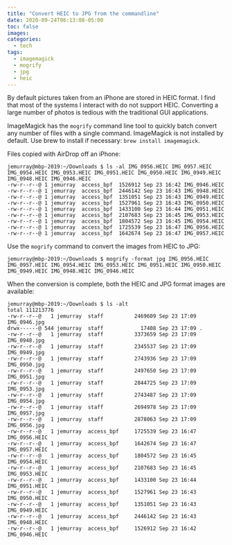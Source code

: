 ```yaml
---
title: "Convert HEIC to JPG from the commandline"
date: 2020-09-24T06:13:08-05:00
toc: false
images:
categories:
  - tech
tags: 
  - imagemagick
  - mogrify
  - jpg
  - heic
---
```


By default pictures taken from an iPhone are stored in HEIC format.  I find that most of the systems I interact with do not support HEIC.  Converting a large number of photos is tedious with the traditional GUI applications.

ImageMagick has the `mogrify` command line tool to quickly batch convert any number of files with a single command.  ImageMagick is not installed by default.  Use brew to install if necessary: `brew install imagemagick`.


Files copied with AirDrop off an iPhone:

```
jemurray@mbp-2019:~/Downloads $ ls -al IMG_0956.HEIC IMG_0957.HEIC IMG_0954.HEIC IMG_0953.HEIC IMG_0951.HEIC IMG_0950.HEIC IMG_0949.HEIC IMG_0948.HEIC IMG_0946.HEIC
-rw-r--r--@ 1 jemurray  access_bpf  1526912 Sep 23 16:42 IMG_0946.HEIC
-rw-r--r--@ 1 jemurray  access_bpf  2446142 Sep 23 16:43 IMG_0948.HEIC
-rw-r--r--@ 1 jemurray  access_bpf  1351051 Sep 23 16:43 IMG_0949.HEIC
-rw-r--r--@ 1 jemurray  access_bpf  1527961 Sep 23 16:43 IMG_0950.HEIC
-rw-r--r--@ 1 jemurray  access_bpf  1433100 Sep 23 16:44 IMG_0951.HEIC
-rw-r--r--@ 1 jemurray  access_bpf  2107683 Sep 23 16:45 IMG_0953.HEIC
-rw-r--r--@ 1 jemurray  access_bpf  1804572 Sep 23 16:45 IMG_0954.HEIC
-rw-r--r--@ 1 jemurray  access_bpf  1725539 Sep 23 16:47 IMG_0956.HEIC
-rw-r--r--@ 1 jemurray  access_bpf  1642674 Sep 23 16:47 IMG_0957.HEIC
```

Use the `mogrify` command to convert the images from HEIC to JPG:

```
jemurray@mbp-2019:~/Downloads $ mogrify -format jpg IMG_0956.HEIC IMG_0957.HEIC IMG_0954.HEIC IMG_0953.HEIC IMG_0951.HEIC IMG_0950.HEIC IMG_0949.HEIC IMG_0948.HEIC IMG_0946.HEIC
```

When the conversion is complete, both the HEIC and JPG format images are available:

```
jemurray@mbp-2019:~/Downloads $ ls -alt 
total 111213776
-rw-r--r--@   1 jemurray  staff          2469609 Sep 23 17:09 IMG_0946.jpg
drwx------@ 544 jemurray  staff            17408 Sep 23 17:09 .
-rw-r--r--@   1 jemurray  staff          3373659 Sep 23 17:09 IMG_0948.jpg
-rw-r--r--@   1 jemurray  staff          2345537 Sep 23 17:09 IMG_0949.jpg
-rw-r--r--@   1 jemurray  staff          2743936 Sep 23 17:09 IMG_0950.jpg
-rw-r--r--@   1 jemurray  staff          2497650 Sep 23 17:09 IMG_0951.jpg
-rw-r--r--@   1 jemurray  staff          2844725 Sep 23 17:09 IMG_0953.jpg
-rw-r--r--@   1 jemurray  staff          2743487 Sep 23 17:09 IMG_0954.jpg
-rw-r--r--@   1 jemurray  staff          2694978 Sep 23 17:09 IMG_0957.jpg
-rw-r--r--@   1 jemurray  staff          2878063 Sep 23 17:09 IMG_0956.jpg
-rw-r--r--@   1 jemurray  access_bpf     1725539 Sep 23 16:47 IMG_0956.HEIC
-rw-r--r--@   1 jemurray  access_bpf     1642674 Sep 23 16:47 IMG_0957.HEIC
-rw-r--r--@   1 jemurray  access_bpf     1804572 Sep 23 16:45 IMG_0954.HEIC
-rw-r--r--@   1 jemurray  access_bpf     2107683 Sep 23 16:45 IMG_0953.HEIC
-rw-r--r--@   1 jemurray  access_bpf     1433100 Sep 23 16:44 IMG_0951.HEIC
-rw-r--r--@   1 jemurray  access_bpf     1527961 Sep 23 16:43 IMG_0950.HEIC
-rw-r--r--@   1 jemurray  access_bpf     1351051 Sep 23 16:43 IMG_0949.HEIC
-rw-r--r--@   1 jemurray  access_bpf     2446142 Sep 23 16:43 IMG_0948.HEIC
-rw-r--r--@   1 jemurray  access_bpf     1526912 Sep 23 16:42 IMG_0946.HEIC
```